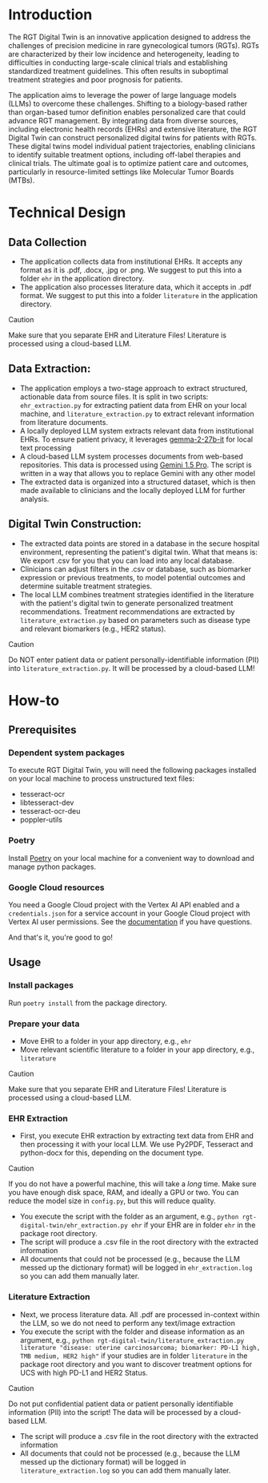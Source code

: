 # Introduction
The RGT Digital Twin is an innovative application designed to address the challenges of precision medicine in rare gynecological tumors (RGTs). RGTs are characterized by their low incidence and heterogeneity, leading to difficulties in conducting large-scale clinical trials and establishing standardized treatment guidelines. This often results in suboptimal treatment strategies and poor prognosis for patients.

The application aims to leverage the power of large language models (LLMs) to overcome these challenges. Shifting to a biology-based rather than organ-based tumor definition enables personalized care that could advance RGT management. By integrating data from diverse sources, including electronic health records (EHRs) and extensive literature, the RGT Digital Twin can construct personalized digital twins for patients with RGTs. These digital twins model individual patient trajectories, enabling clinicians to identify suitable treatment options, including off-label therapies and clinical trials. The ultimate goal is to optimize patient care and outcomes, particularly in resource-limited settings like Molecular Tumor Boards (MTBs).

# Technical Design
## Data Collection
* The application collects data from institutional EHRs. It accepts any format as it is .pdf, .docx, .jpg or .png. We suggest to put this into a folder `ehr` in the application directory.
* The application also processes literature data, which it accepts in .pdf format. We suggest to put this into a folder `literature` in the application directory.

> [!CAUTION]
> Make sure that you separate EHR and Literature Files! Literature is processed using a cloud-based LLM.

## Data Extraction:
* The application employs a two-stage approach to extract structured, actionable data from source files. It is split in two scripts: `ehr_extraction.py` for extracting patient data from EHR on your local machine, and `literature_extraction.py` to extract relevant information from literature documents.
* A locally deployed LLM system extracts relevant data from institutional EHRs. To ensure patient privacy, it leverages [gemma-2-27b-it](https://huggingface.co/google/gemma-2-27b-it) for local text processing
* A cloud-based LLM system processes documents from web-based repositories. This data is processed using [Gemini 1.5 Pro](https://ai.google.dev/gemini-api/). The script is written in a way that allows you to replace Gemini with any other model
* The extracted data is organized into a structured dataset, which is then made available to clinicians and the locally deployed LLM for further analysis.

## Digital Twin Construction:

* The extracted data points are stored in a database in the secure hospital environment, representing the patient's digital twin. What that means is: We export .csv for you that you can load into any local database.
* Clinicians can adjust filters in the .csv or database, such as biomarker expression or previous treatments, to model potential outcomes and determine suitable treatment strategies.
* The local LLM combines treatment strategies identified in the literature with the patient's digital twin to generate personalized treatment recommendations. Treatment recommendations are extracted by `literature_extraction.py` based on parameters such as disease type and relevant biomarkers (e.g., HER2 status).

> [!CAUTION]
> Do NOT enter patient data or patient personally-identifiable information (PII) into `literature_extraction.py`. It will be processed by a cloud-based LLM!

# How-to
## Prerequisites
### Dependent system packages
To execute RGT Digital Twin, you will need the following packages installed on your local machine to process unstructured text files:
* tesseract-ocr 
* libtesseract-dev 
* tesseract-ocr-deu 
* poppler-utils

### Poetry
Install [Poetry](https://python-poetry.org/docs/) on your local machine for a convenient way to download and manage python packages. 

### Google Cloud resources
You need a Google Cloud project with the Vertex AI API enabled and a `credentials.json` for a service account in your Google Cloud project with Vertex AI user permissions. See the [documentation]((https://cloud.google.com/iam/docs/keys-create-delete)) if you have questions.

And that's it, you're good to go!

## Usage
### Install packages
Run `poetry install` from the package directory.
### Prepare your data
* Move EHR to a folder in your app directory, e.g., `ehr`
* Move relevant scientific literature to a folder in your app directory, e.g., `literature`

> [!CAUTION]
> Make sure that you separate EHR and Literature Files! Literature is processed using a cloud-based LLM.

### EHR Extraction
* First, you execute EHR extraction by extracting text data from EHR and then processing it with your local LLM. We use Py2PDF, Tesseract and python-docx for this, depending on the document type.
> [!CAUTION]
> If you do not have a powerful machine, this will take a *long* time. Make sure you have enough disk space, RAM, and ideally a GPU or two. You can reduce the model size in `config.py`, but this will reduce quality.
* You execute the script with the folder as an argument, e.g., `python rgt-digital-twin/ehr_extraction.py ehr` if your EHR are in folder `ehr` in the package root directory.
* The script will produce a .csv file in the root directory with the extracted information
* All documents that could not be processed (e.g., because the LLM messed up the dictionary format) will be logged in `ehr_extraction.log` so you can add them manually later.

### Literature Extraction
* Next, we process literature data. All .pdf are processed in-context within the LLM, so we do not need to perform any text/image extraction
* You execute the script with the folder and disease information as an argument, e.g., `python rgt-digital-twin/literature_extraction.py literature "disease: uterine carcinosarcoma; biomarker: PD-L1 high, TMB medium, HER2 high"` if your studies are in folder `literature` in the package root directory and you want to discover treatment options for UCS with high PD-L1 and HER2 Status.
> [!CAUTION]
> Do not put confidential patient data or patient personally identifiable information (PII) into the script! The data will be processed by a cloud-based LLM.
* The script will produce a .csv file in the root directory with the extracted information
* All documents that could not be processed (e.g., because the LLM messed up the dictionary format) will be logged in `literature_extraction.log` so you can add them manually later.



